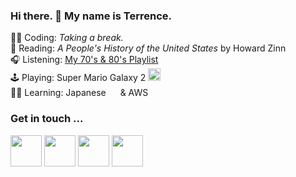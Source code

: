 ### Hi there. 👋 My name is Terrence.

👨‍💻 Coding: _Taking a break._  
📖 Reading: _A People's History of the United States_ by Howard Zinn  
🎧 Listening: [My 70's & 80's Playlist](https://open.spotify.com/playlist/1lopKCSjzAGdlX4uUD10aE?si=RxILWybtQuWreaCcmwNS3A)  
🕹 Playing: Super Mario Galaxy 2 <img src="https://emojis.slackmojis.com/emojis/images/1450319446/47/mario.gif?1450319446" height=20 />  
👨‍🏫 Learning: Japanese <img src="https://emojipedia-us.s3.dualstack.us-west-1.amazonaws.com/thumbs/160/facebook/158/flag-for-japan_1f1ef-1f1f5.png" height=15 /> & AWS <img src="https://emojis.slackmojis.com/emojis/images/1507180554/2988/aws.png?1507180554" height=15 />  

### Get in touch ...

[<img src="https://cdn4.iconfinder.com/data/icons/logos-brands-in-colors/48/google-gmail-512.png" height=50 />](mailto:terrencemm2@gmail.com) [<img src="https://cdn3.iconfinder.com/data/icons/inficons/512/linkedin.png" height=50 />](https://www.linkedin.com/in/terrencemahnken/) [<img src="https://cdn2.iconfinder.com/data/icons/social-media-2285/512/1_Twitter4_colored_svg-512.png" height=50 />](https://twitter.com/TerrenceMahnken) [<img src="https://cdn2.iconfinder.com/data/icons/social-media-2285/512/1_Medium_colored_svg-512.png" height=50 />](https://medium.com/@terrencemm2)
